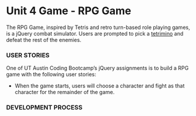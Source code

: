 # Unit 4 Game - RPG Game
The RPG Game, inspired by Tetris and retro turn-based role playing games, is a jQuery combat
simulator. Users are prompted to pick a <a href="#">tetrimino</a> and defeat the rest of the
enemies.

### USER STORIES
One of UT Austin Coding Bootcamp’s jQuery assignments is to build a RPG game with the following user stories:
* When the game starts, users will choose a character and fight as that character for the
    remainder of the game.


### DEVELOPMENT PROCESS

